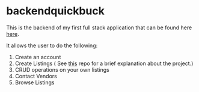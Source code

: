 # backendquickbuck

This is the backend of my first full stack application that can be found here [here](https://overflow68.github.io/quickbuck/#/).

It allows the user to do the following:

1. Create an account
2. Create Listings ( See [this](https://github.com/overflow68/quickbuck) repo for a brief explanation about the project.)
3. CRUD operations on your own listings
4. Contact Vendors
5. Browse Listings
